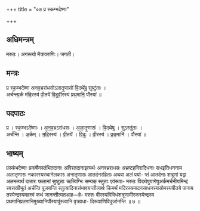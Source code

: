 +++
title = "०७ प्र स्कम्भदेष्णा"

+++
## अधिमन्त्रम्
मरुतः। अगस्त्यो मैत्रावरुणिः। जगती।

## मन्त्रः
प्र स्क॒म्भदे॑ष्णा अनव॒भ्ररा॑धसोऽलातृ॒णासो॑ वि॒दथे॑षु॒ सुष्टु॑ताः ।  
अर्च॑न्त्य॒र्कं म॑दि॒रस्य॑ पी॒तये॑ वि॒दुर्वी॒रस्य॑ प्रथ॒मानि॒ पौंस्या॑ ॥

## पदपाठः
प्र । स्क॒म्भऽदे॑ष्णाः । अ॒न॒व॒भ्रऽरा॑धसः । अ॒ला॒तृ॒णासः॑ । वि॒दथे॑षु । सुऽस्तु॑ताः ।  
अर्च॑न्ति । अ॒र्कम् । म॒दि॒रस्य॑ । पी॒तये॑ । वि॒दुः । वी॒रस्य॑ । प्र॒थ॒मानि॑ । पौंस्या॑ ॥

## भाष्यम्
प्रस्कंभदेष्णाः प्रकर्षेणस्तंभितदानाः अविरतदानाइत्यर्थः अनवभ्रराधसः अभ्रष्टहविरादिधनाः राधइतिधननाम अलातृणासः नकारस्यस्थानेलकारः अनातृणासः आतर्दनरहिताः अथवा अलं पर्या- प्तं आतर्दनाः शत्रूणां यद्वा अलमत्यर्थं दातारः फलानां सुष्टुताः ऋत्विग्भिः सम्यक् स्तुताः एवंरूपा- मरुतः विदथेषुयागेषुअर्कमर्चनीयमिन्द्रं स्वसखीभूतं अर्चन्ति पूजयन्ति स्तुत्यादिनासंभावयन्तीत्यर्थः किमर्थं मदिरस्यमादनसाधनस्यसोमस्यपीतये पानाय तस्येन्द्रस्यमहत्त्वं कथं जानन्तीत्यतआह—हे- मरुतः वीरस्यविविधंशत्रूणामीरकस्येन्द्रस्य प्रथमानिप्रतमानिमुख्यानिपौंस्यापुंस्त्वानि वृत्रवधा- दिरूपाणिविदुर्जानन्ति ॥ ७ ॥